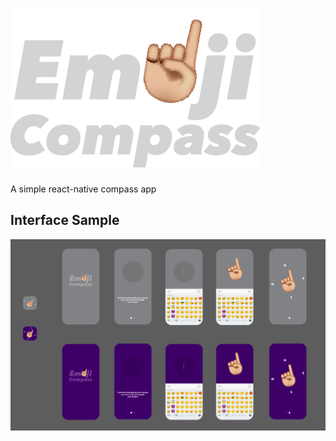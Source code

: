 # <img src='./public/img/logo.png' height="20%"/>
A simple react-native compass app

## Interface Sample
<img src='./public/img/sample.png'/>
